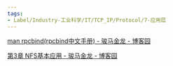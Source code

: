 ```yaml
---
tags:
- Label/Industry-工业科学/IT/TCP_IP/Protocol/7-应用层
---
```


[man rpcbind(rpcbind中文手册) - 骏马金龙 - 博客园](https://www.cnblogs.com/f-ck-need-u/p/7302577.html)

[第3章 NFS基本应用 - 骏马金龙 - 博客园](https://www.cnblogs.com/f-ck-need-u/p/7305755.html)
